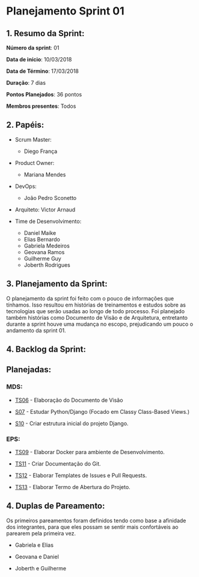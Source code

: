 # Planejamento Sprint 01

## 1. Resumo da Sprint:


__Número da sprint__: 01

__Data de início__: 10/03/2018

__Data de Término__: 17/03/2018

__Duração__: 7 dias

__Pontos Planejados__: 36 pontos 

__Membros presentes__: Todos

## 2. Papéis:

- Scrum Master:
	- Diego França

- Product Owner:
	- Mariana Mendes

- DevOps:
 	- João Pedro Sconetto

- Arquiteto:
	Victor Arnaud

- Time de Desenvolvimento:
	- Daniel Maike
	- Elias Bernardo
	- Gabriela Medeiros
	- Geovana Ramos
	- Guilherme Guy
	- Joberth Rodrigues


## 3. Planejamento da Sprint:

O planejamento da sprint foi feito com o pouco de informações que tínhamos. Isso resultou em histórias de treinamentos e estudos sobre as tecnologias que serão usadas ao longo de todo processo. 
Foi planejado também histórias como Documento de Visão e de Arquitetura, entretanto durante a sprint houve uma mudança no escopo, prejudicando um pouco o andamento da sprint 01.


## 4. Backlog da Sprint:
	
## Planejadas:

### MDS:

* [TS06](https://github.com/fga-gpp-mds/2018.1-Dr-Down/issues/11) - Elaboração do Documento de Visão

* [S07](https://github.com/fga-gpp-mds/2018.1-Dr-Down/issues/20) - Estudar Python/Django (Focado em Classy Class-Based Views.)

* [S10](https://github.com/fga-gpp-mds/2018.1-Dr-Down/issues/23) - Criar estrutura inicial do projeto Django.

### EPS:

* [TS09](https://github.com/fga-gpp-mds/2018.1-Dr-Down/issues/24) - Elaborar Docker para ambiente de Desenvolvimento. <!-- 5 -->

* [TS11](https://github.com/fga-gpp-mds/2018.1-Dr-Down/issues/4) - Criar Documentação do Git. <!-- 3 -->

* [TS12](https://github.com/fga-gpp-mds/2018.1-Dr-Down/issues/3) - Elaborar Templates de Issues e Pull Requests. <!-- 3 -->

* [TS13](https://github.com/fga-gpp-mds/2018.1-Dr-Down/issues/9) - Elaborar Termo de Abertura do Projeto. <!-- 5 -->

## 4. Duplas de Pareamento:

Os primeiros pareamentos foram definidos tendo como base a afinidade dos integrantes, para que eles possam se sentir mais confortáveis ao parearem pela primeira vez.

* Gabriela e Elias

* Geovana e Daniel

* Joberth e Guilherme 

